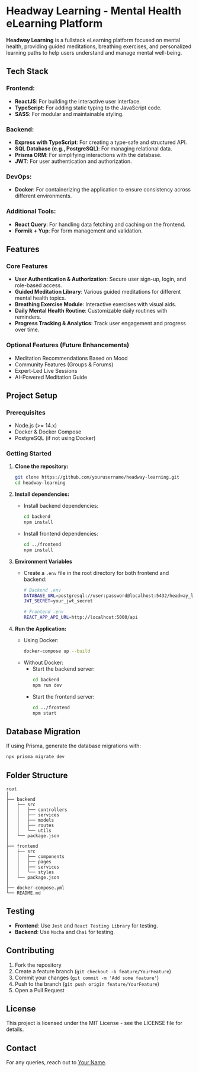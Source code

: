 
# Headway Learning - Mental Health eLearning Platform

**Headway Learning** is a fullstack eLearning platform focused on mental health, providing guided meditations, breathing exercises, and personalized learning paths to help users understand and manage mental well-being.

## **Tech Stack**

### **Frontend:**
- **ReactJS**: For building the interactive user interface.
- **TypeScript**: For adding static typing to the JavaScript code.
- **SASS**: For modular and maintainable styling.

### **Backend:**
- **Express with TypeScript**: For creating a type-safe and structured API.
- **SQL Database (e.g., PostgreSQL)**: For managing relational data.
- **Prisma ORM**: For simplifying interactions with the database.
- **JWT**: For user authentication and authorization.

### **DevOps:**
- **Docker**: For containerizing the application to ensure consistency across different environments.

### **Additional Tools:**
- **React Query**: For handling data fetching and caching on the frontend.
- **Formik + Yup**: For form management and validation.

## **Features**

### Core Features
- **User Authentication & Authorization**: Secure user sign-up, login, and role-based access.
- **Guided Meditation Library**: Various guided meditations for different mental health topics.
- **Breathing Exercise Module**: Interactive exercises with visual aids.
- **Daily Mental Health Routine**: Customizable daily routines with reminders.
- **Progress Tracking & Analytics**: Track user engagement and progress over time.

### Optional Features (Future Enhancements)
- Meditation Recommendations Based on Mood
- Community Features (Groups & Forums)
- Expert-Led Live Sessions
- AI-Powered Meditation Guide

## **Project Setup**

### Prerequisites
- Node.js (>= 14.x)
- Docker & Docker Compose
- PostgreSQL (if not using Docker)

### **Getting Started**

1. **Clone the repository:**
   ```bash
   git clone https://github.com/yourusername/headway-learning.git
   cd headway-learning
   ```

2. **Install dependencies:**
   - Install backend dependencies:
     ```bash
     cd backend
     npm install
     ```
   - Install frontend dependencies:
     ```bash
     cd ../frontend
     npm install
     ```

3. **Environment Variables**
   - Create a `.env` file in the root directory for both frontend and backend:
     ```bash
     # Backend .env
     DATABASE_URL=postgresql://user:password@localhost:5432/headway_learning
     JWT_SECRET=your_jwt_secret
     ```
     ```bash
     # Frontend .env
     REACT_APP_API_URL=http://localhost:5000/api
     ```

4. **Run the Application:**
   - Using Docker:
     ```bash
     docker-compose up --build
     ```
   - Without Docker:
     - Start the backend server:
       ```bash
       cd backend
       npm run dev
       ```
     - Start the frontend server:
       ```bash
       cd ../frontend
       npm start
       ```

## **Database Migration**

If using Prisma, generate the database migrations with:
```bash
npx prisma migrate dev
```

## **Folder Structure**

```
root
│
├── backend
│   ├── src
│   │   ├── controllers
│   │   ├── services
│   │   ├── models
│   │   ├── routes
│   │   └── utils
│   └── package.json
│
├── frontend
│   ├── src
│   │   ├── components
│   │   ├── pages
│   │   ├── services
│   │   └── styles
│   └── package.json
│
├── docker-compose.yml
└── README.md
```

## **Testing**

- **Frontend**: Use `Jest` and `React Testing Library` for testing.
- **Backend**: Use `Mocha` and `Chai` for testing.

## **Contributing**

1. Fork the repository
2. Create a feature branch (`git checkout -b feature/YourFeature`)
3. Commit your changes (`git commit -m 'Add some feature'`)
4. Push to the branch (`git push origin feature/YourFeature`)
5. Open a Pull Request

## **License**

This project is licensed under the MIT License - see the LICENSE file for details.

## **Contact**

For any queries, reach out to [Your Name](mailto:youremail@example.com).
